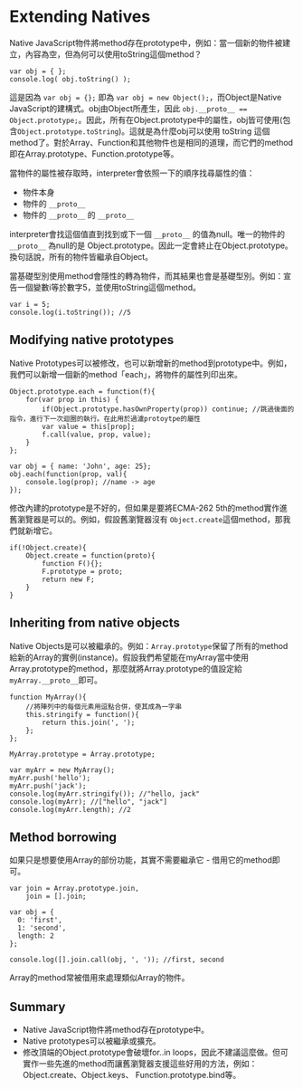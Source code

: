 # Extending Natives
Native JavaScript物件將method存在prototype中，例如：當一個新的物件被建立，內容為空，但為何可以使用toString這個method？

    var obj = { };
    console.log( obj.toString() );

這是因為 `var obj = {};` 即為 `var obj = new Object();`，而Object是Native JavaScript的建構式。obj由Object所產生，因此 `obj.__proto__ == Object.prototype;`。因此，所有在Object.prototype中的屬性，obj皆可使用(包含`Object.prototype.toString`)。這就是為什麼obj可以使用 toString 這個method了。對於Array、Function和其他物件也是相同的道理，而它們的method即在Array.prototype、Function.prototype等。

當物件的屬性被存取時，interpreter會依照一下的順序找尋屬性的值：

- 物件本身
- 物件的 `__proto__`
- 物件的 `__proto__` 的 `__proto__`

interpreter會找這個值直到找到或下一個 `__proto__` 的值為null。唯一的物件的 `__proto__` 為null的是 Object.prototype。因此一定會終止在Object.prototype。換句話說，所有的物件皆繼承自Object。

當基礎型別使用method會隱性的轉為物件，而其結果也會是基礎型別。例如：宣告一個變數i等於數字5，並使用toString這個method。

    var i = 5;
    console.log(i.toString()); //5

## Modifying native prototypes
Native Prototypes可以被修改，也可以新增新的method到prototype中。例如，我們可以新增一個新的method「each」，將物件的屬性列印出來。

    Object.prototype.each = function(f){
        for(var prop in this) {
            if(Object.prototype.hasOwnProperty(prop)) continue; //跳過後面的指令，進行下一次迴圈的執行。在此用於過濾protoytpe的屬性
            var value = this[prop];
            f.call(value, prop, value);
        }
    };
    
    var obj = { name: 'John', age: 25};
    obj.each(function(prop, val){
        console.log(prop); //name -> age
    });

修改內建的prototype是不好的，但如果是要將ECMA-262 5th的method實作進舊瀏覽器是可以的。例如，假設舊瀏覽器沒有 `Object.create`這個method，那我們就新增它。

    if(!Object.create){
        Object.create = function(proto){
            function F(){};
            F.prototype = proto;
            return new F;
        }
    }

## Inheriting from native objects
Native Objects是可以被繼承的。例如：`Array.prototype`保留了所有的method給新的Array的實例(instance)。假設我們希望能在myArray當中使用Array.prototype的method，那麼就將Array.prototype的值設定給`myArray.__proto__`即可。 

    function MyArray(){
        //將陣列中的每個元素用逗點合併，使其成為一字串
        this.stringify = function(){
            return this.join(', ');
        };
    };
    
    MyArray.prototype = Array.prototype;
    
    var myArr = new MyArray();
    myArr.push('hello');
    myArr.push('jack');
    console.log(myArr.stringify()); //"hello, jack"
    console.log(myArr); //["hello", "jack"]
    console.log(myArr.length); //2

## Method borrowing
如果只是想要使用Array的部份功能，其實不需要繼承它 - 借用它的method即可。

    var join = Array.prototype.join,
        join = [].join;
    	
    var obj = {
      0: 'first',
      1: 'second',
      length: 2
    };
    
    console.log([].join.call(obj, ', ')); //first, second

Array的method常被借用來處理類似Array的物件。

## Summary
- Native JavaScript物件將method存在prototype中。
- Native prototypes可以被繼承或擴充。
- 修改頂端的Object.prototype會破壞for..in loops，因此不建議這麼做。但可實作一些先進的method而讓舊瀏覽器支援這些好用的方法，例如：Object.create、Object.keys、 Function.prototype.bind等。